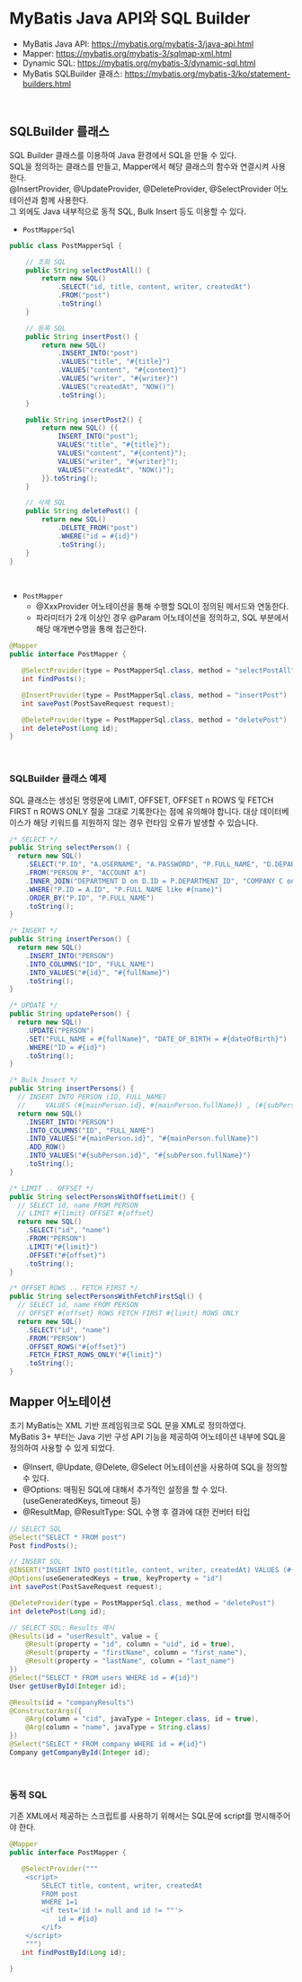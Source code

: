 # MyBatis Java API와 SQL Builder

 - MyBatis Java API: https://mybatis.org/mybatis-3/java-api.html
 - Mapper: https://mybatis.org/mybatis-3/sqlmap-xml.html
 - Dynamic SQL: https://mybatis.org/mybatis-3/dynamic-sql.html
 - MyBatis SQLBuilder 클래스: https://mybatis.org/mybatis-3/ko/statement-builders.html

<br/>

## SQLBuilder 를래스

SQL Builder 클래스를 이용하여 Java 환경에서 SQL을 만들 수 있다.  
SQL을 정의하는 클래스를 만들고, Mapper에서 해당 클래스의 함수와 연결시켜 사용한다.  
@InsertProvider, @UpdateProvider, @DeleteProvider, @SelectProvider 어노테이션과 함께 사용한다.  
그 외에도 Java 내부적으로 동적 SQL, Bulk Insert 등도 이용할 수 있다.  

 - `PostMapperSql`
```java
public class PostMapperSql {

    // 조회 SQL
    public String selectPostAll() {
        return new SQL()
            .SELECT("id, title, content, writer, createdAt")
            .FROM("post")
            .toString()
    }

    // 등록 SQL
    public String insertPost() {
        return new SQL()
            .INSERT_INTO("post")
            .VALUES("title", "#{title}")
            .VALUES("content", "#{content}")
            .VALUES("writer", "#{writer}")
            .VALUES("createdAt", "NOW()")
            .toString();
    }

    public String insertPost2() {
        return new SQL() {{
            INSERT_INTO("post");
            VALUES("title", "#{title}");
            VALUES("content", "#{content}");
            VALUES("writer", "#{writer}");
            VALUES("createdAt", "NOW()");
        }}.toString();
    }

    // 삭제 SQL
    public String deletePost() {
        return new SQL()
            .DELETE_FROM("post")
            .WHERE("id = #{id}")
            .toString();
    }
}
```
<br/>

 - `PostMapper`
    - @XxxProvider 어노테이션을 통해 수행할 SQL이 정의된 메서드와 연동한다.
    - 파라미터가 2개 이상인 경우 @Param 어노테이션을 정의하고, SQL 부분에서 해당 매개변수명을 통해 접근한다.
```java
@Mapper
public interface PostMapper {

   @SelectProvider(type = PostMapperSql.class, method = "selectPostAll")
   int findPosts();

   @InsertProvider(type = PostMapperSql.class, method = "insertPost")
   int savePost(PostSaveRequest request);

   @DeleteProvider(type = PostMapperSql.class, method = "deletePost")
   int deletePost(Long id);
}
```
<br/>

### SQLBuilder 클래스 예제

SQL 클래스는 생성된 명령문에 LIMIT, OFFSET, OFFSET n ROWS 및 FETCH FIRST n ROWS ONLY 절을 그대로 기록한다는 점에 유의해야 합니다. 대상 데이터베이스가 해당 키워드를 지원하지 않는 경우 런타임 오류가 발생할 수 있습니다.  

```java
/* SELECT */
public String selectPerson() {
  return new SQL()
    .SELECT("P.ID", "A.USERNAME", "A.PASSWORD", "P.FULL_NAME", "D.DEPARTMENT_NAME", "C.COMPANY_NAME")
    .FROM("PERSON P", "ACCOUNT A")
    .INNER_JOIN("DEPARTMENT D on D.ID = P.DEPARTMENT_ID", "COMPANY C on D.COMPANY_ID = C.ID")
    .WHERE("P.ID = A.ID", "P.FULL_NAME like #{name}")
    .ORDER_BY("P.ID", "P.FULL_NAME")
    .toString();
}

/* INSERT */
public String insertPerson() {
  return new SQL()
    .INSERT_INTO("PERSON")
    .INTO_COLUMNS("ID", "FULL_NAME")
    .INTO_VALUES("#{id}", "#{fullName}")
    .toString();
}

/* UPDATE */
public String updatePerson() {
  return new SQL()
    .UPDATE("PERSON")
    .SET("FULL_NAME = #{fullName}", "DATE_OF_BIRTH = #{dateOfBirth}")
    .WHERE("ID = #{id}")
    .toString();
}

/* Bulk Insert */
public String insertPersons() {
  // INSERT INTO PERSON (ID, FULL_NAME)
  //     VALUES (#{mainPerson.id}, #{mainPerson.fullName}) , (#{subPerson.id}, #{subPerson.fullName})
  return new SQL()
    .INSERT_INTO("PERSON")
    .INTO_COLUMNS("ID", "FULL_NAME")
    .INTO_VALUES("#{mainPerson.id}", "#{mainPerson.fullName}")
    .ADD_ROW()
    .INTO_VALUES("#{subPerson.id}", "#{subPerson.fullName}")
    .toString();
}

/* LIMIT .. OFFSET */
public String selectPersonsWithOffsetLimit() {
  // SELECT id, name FROM PERSON
  // LIMIT #{limit} OFFSET #{offset}
  return new SQL()
    .SELECT("id", "name")
    .FROM("PERSON")
    .LIMIT("#{limit}")
    .OFFSET("#{offset}")
    .toString();
}

/* OFFSET ROWS .. FETCH FIRST */
public String selectPersonsWithFetchFirstSql() {
  // SELECT id, name FROM PERSON
  // OFFSET #{offset} ROWS FETCH FIRST #{limit} ROWS ONLY
  return new SQL()
    .SELECT("id", "name")
    .FROM("PERSON")
    .OFFSET_ROWS("#{offset}")
    .FETCH_FIRST_ROWS_ONLY("#{limit}")
    .toString();
}
```

## Mapper 어노테이션

초기 MyBatis는 XML 기반 프레임워크로 SQL 문을 XML로 정의하였다.  
MyBatis 3+ 부터는 Java 기반 구성 API 기능을 제공하여 어노테이션 내부에 SQL을 정의하여 사용할 수 있게 되었다.  
 - @Insert, @Update, @Delete, @Select 어노테이션을 사용하여 SQL을 정의할 수 있다.
 - @Options: 매핑된 SQL에 대해서 추가적인 설정을 할 수 있다. (useGeneratedKeys, timeout 등)
 - @ResultMap, @ResultType: SQL 수행 후 결과에 대한 컨버터 타입

```java
// SELECT SQL
@Select("SELECT * FROM post")
Post findPosts();

// INSERT SQL
@INSERT("INSERT INTO post(title, content, writer, createdAt) VALUES (#{title}, #{content}, #{writer}, NOW())")
@Options(useGeneratedKeys = true, keyProperty = "id")
int savePost(PostSaveRequest request);

@DeleteProvider(type = PostMapperSql.class, method = "deletePost")
int deletePost(Long id);

// SELECT SQL: Results 예시
@Results(id = "userResult", value = {
    @Result(property = "id", column = "uid", id = true),
    @Result(property = "firstName", column = "first_name"),
    @Result(property = "lastName", column = "last_name")
})
@Select("SELECT * FROM users WHERE id = #{id}")
User getUserById(Integer id);

@Results(id = "companyResults")
@ConstructorArgs({
    @Arg(column = "cid", javaType = Integer.class, id = true),
    @Arg(column = "name", javaType = String.class)
})
@Select("SELECT * FROM company WHERE id = #{id}")
Company getCompanyById(Integer id);
```
<br/>

### 동적 SQL

기존 XML에서 제공하는 스크립트를 사용하기 위해서는 SQL문에 script를 명시해주어야 한다.  

```java
@Mapper
public interface PostMapper {

   @SelectProvider("""
    <script>
        SELECT title, content, writer, createdAt
        FROM post
        WHERE 1=1
        <if test='id != null and id != ""'>
            id = #{id}
        </if>
    </script>
    """)
   int findPostById(Long id);

}
```
